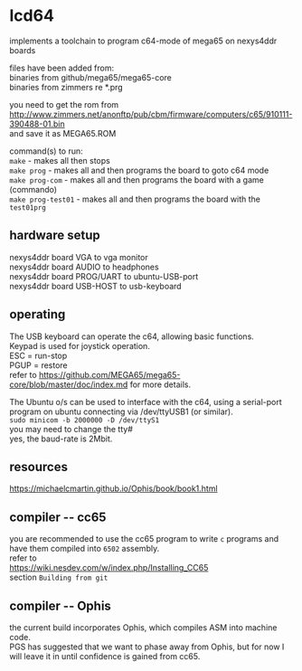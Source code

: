 # lcd64

implements a toolchain to program c64-mode of mega65 on nexys4ddr boards

files have been added from:  
binaries from github/mega65/mega65-core  
binaries from zimmers re *.prg  

you need to get the rom from http://www.zimmers.net/anonftp/pub/cbm/firmware/computers/c65/910111-390488-01.bin  
and save it as MEGA65.ROM  

command(s) to run:  
```make``` - makes all then stops  
```make prog``` - makes all and then programs the board to goto c64 mode  
```make prog-com``` - makes all and then programs the board with a game (commando)  
```make prog-test01``` - makes all and then programs the board with the ```test01prg```  

## hardware setup

nexys4ddr board VGA to vga monitor  
nexys4ddr board AUDIO to headphones  
nexys4ddr board PROG/UART to ubuntu-USB-port  
nexys4ddr board USB-HOST to usb-keyboard  

## operating

The USB keyboard can operate the c64, allowing basic functions.  
Keypad is used for joystick operation.  
ESC = run-stop  
PGUP = restore  
refer to https://github.com/MEGA65/mega65-core/blob/master/doc/index.md for more details.  

The Ubuntu o/s can be used to interface with the c64, using a serial-port program on ubuntu connecting via /dev/ttyUSB1 (or similar).  
```sudo minicom -b 2000000 -D /dev/ttyS1```  
you may need to change the tty#  
yes, the baud-rate is 2Mbit.  

## resources

https://michaelcmartin.github.io/Ophis/book/book1.html

## compiler -- cc65

you are recommended to use the cc65 program to write ```c``` programs and have them compiled into ```6502``` assembly.  
refer to  
https://wiki.nesdev.com/w/index.php/Installing_CC65  
section ```Building from git```  

## compiler -- Ophis

the current build incorporates Ophis, which compiles ASM into machine code.  
PGS has suggested that we want to phase away from Ophis, but for now I will leave it in until confidence is gained from cc65.

